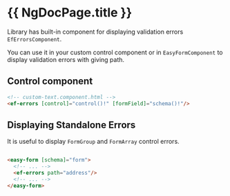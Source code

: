 # {{ NgDocPage.title }}

Library has built-in component for displaying validation errors `EfErrorsComponent`.

You can use it in your custom control component or in `EasyFormComponent` to display validation errors with giving path.

## Control component

```html
<!-- custom-text.component.html -->
<ef-errors [control]="control()!" [formField]="schema()!"/>
```

## Displaying Standalone Errors

It is useful to display `FormGroup` and `FormArray` control errors.

```html

<easy-form [schema]="form">
  <!-- ... -->
  <ef-errors path="address"/>
  <!-- ... -->
</easy-form>
```
